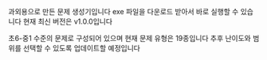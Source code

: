 과외용으로 만든 문제 생성기입니다
exe 파일을 다운로드 받아서 바로 실행할 수 있습니다
현재 최신 버전은 v1.0.0입니다

초6-중1 수준의 문제로 구성되어 있으며 현재 문제 유형은 19종입니다
추후 난이도와 범위를 선택할 수 있도록 업데이트할 예정입니다